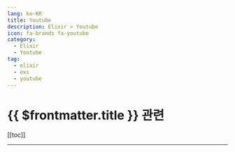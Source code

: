 ```yaml
---
lang: ko-KR
title: Youtube
description: Elixir > Youtube
icon: fa-brands fa-youtube
category:
  - Elixir
  - Youtube
tag: 
  - elixir
  - exs
  - youtube
---
```


# {{ $frontmatter.title }} 관련

[[toc]]

---

<MyYouTubeItems jsonName="yu-HasGeekTV" /><!-- Hasgeek TV -->
<MyYouTubeItems jsonName="yu-ElixirConf" /><!-- ElixirConf -->
<MyYouTubeItems jsonName="yu-teej_dv" /><!-- TJ DeVries -->
<MyYouTubeItems jsonName="yu-teej_daily" /><!-- teej_daily -->
<MyYouTubeItems jsonName="yu-nickytonline" /><!-- Nick Taylor -->
<MyYouTubeItems jsonName="yu-ElixirAustralia" /><!-- Elixir Australia -->
<MyYouTubeItems jsonName="yu-DanielBergholz" /><!-- Daniel Bergholz -->

<TagLinks />